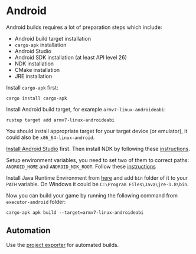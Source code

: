 # Android

Android builds requires a lot of preparation steps which include:

- Android build target installation
- `cargo-apk` installation
- Android Studio
- Android SDK installation (at least API level 26)
- NDK installation
- CMake installation
- JRE installation

Install `cargo-apk` first:

```shell
cargo install cargo-apk
```

Install Android build target, for example `armv7-linux-androideabi`:

```shell
rustup target add armv7-linux-androideabi
```

You should install appropriate target for your target device (or emulator), it could also be `x86_64-linux-android`.

[Install Android Studio](https://developer.android.com/studio/index.html) first. Then install NDK by following
these [instructions](https://developer.android.com/studio/projects/install-ndk).

Setup environment variables, you need to set two of them to correct paths: `ANDROID_HOME` and `ANDROID_NDK_ROOT`.
Follow these [instructions](https://developer.android.com/tools/variables)

Install Java Runtime Environment from [here](https://www.java.com/en/download/manual.jsp) and add `bin` folder
of it to your `PATH` variable. On Windows it could be `C:\Program Files\Java\jre-1.8\bin`.

Now you can build your game by running the following command from `executor-android` folder:

```shell
cargo-apk apk build --target=armv7-linux-androideabi
```

## Automation

Use the [project exporter](shipping.md) for automated builds.